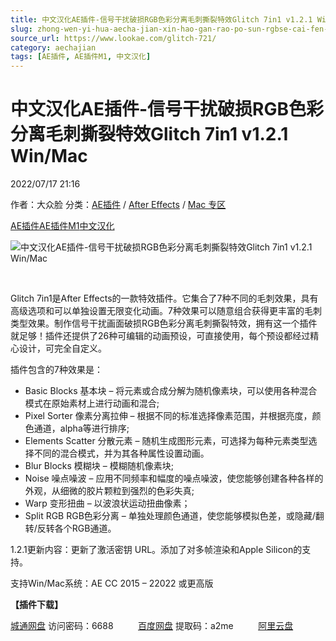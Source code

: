 ```yaml
---
title: 中文汉化AE插件-信号干扰破损RGB色彩分离毛刺撕裂特效Glitch 7in1 v1.2.1 Win/Mac
slug: zhong-wen-yi-hua-aecha-jian-xin-hao-gan-rao-po-sun-rgbse-cai-fen-chi-mao-ci-si-lie-te-xiao-glitch-7in1-v1-2-1-win-mac
source_url: https://www.lookae.com/glitch-721/
category: aechajian
tags: [AE插件, AE插件M1, 中文汉化]
---
```

# 中文汉化AE插件-信号干扰破损RGB色彩分离毛刺撕裂特效Glitch 7in1 v1.2.1 Win/Mac

2022/07/17 21:16

作者：大众脸
分类：[AE插件](https://www.lookae.com/after-effects/aechajian/) / [After Effects](https://www.lookae.com/after-effects/) / [Mac 专区](https://www.lookae.com/mac-osx/)

[AE插件](https://www.lookae.com/tag/ae%e6%8f%92%e4%bb%b6/)[AE插件M1](https://www.lookae.com/tag/aem1/)[中文汉化](https://www.lookae.com/tag/%e4%b8%ad%e6%96%87%e6%b1%89%e5%8c%96/)

![中文汉化AE插件-信号干扰破损RGB色彩分离毛刺撕裂特效Glitch 7in1 v1.2.1 Win/Mac](https://www.lookae.com/wp-content/uploads/2019/05/Glitch-7in1-.jpg "中文汉化AE插件-信号干扰破损RGB色彩分离毛刺撕裂特效Glitch 7in1 v1.2.1 Win/Mac-LookAE.com")

[﻿](https://cloud.video.taobao.com//play/u/705956171/p/1/e/6/t/1/226180115074.mp4)

Glitch 7in1是After Effects的一款特效插件。它集合了7种不同的毛刺效果，具有高级选项和可以单独设置无限变化动画。7种效果可以随意组合获得更丰富的毛刺类型效果。制作信号干扰画面破损RGB色彩分离毛刺撕裂特效，拥有这一个插件就足够！插件还提供了26种可编辑的动画预设，可直接使用，每个预设都经过精心设计，可完全自定义。

插件包含的7种效果是：

* Basic Blocks 基本块 – 将元素或合成分解为随机像素块，可以使用各种混合模式在原始素材上进行动画和混合;
* Pixel Sorter 像素分离拉伸 – 根据不同的标准选择像素范围，并根据亮度，颜色通道，alpha等进行排序;
* Elements Scatter 分散元素 – 随机生成图形元素，可选择为每种元素类型选择不同的混合模式，并为其各种属性设置动画。
* Blur Blocks 模糊块 – 模糊随机像素块;
* Noise 噪点噪波 – 应用不同频率和幅度的噪点噪波，使您能够创建各种各样的外观，从细微的胶片颗粒到强烈的色彩失真;
* Warp 变形扭曲 – 以波浪状运动扭曲像素；
* Split RGB RGB色彩分离 – 单独处理颜色通道，使您能够模拟色差，或隐藏/翻转/反转各个RGB通道。

1.2.1更新内容：更新了激活密钥 URL。添加了对多帧渲染和Apple Silicon的支持。

支持Win/Mac系统：AE CC 2015 – 22022 或更高版

**【插件下载】**

[城通网盘](https://url70.ctfile.com/f/2827370-616696581-51423c?p=4431) 访问密码：6688          [百度网盘](https://pan.baidu.com/s/19FEUipq2d7YFvWDpjjBWDw?pwd=a2me) 提取码：a2me          [阿里云盘](https://www.aliyundrive.com/s/uGFXekXq5Ux)
